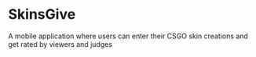 # SkinsGive
 A mobile application where users can enter their CSGO skin creations and get rated by viewers and judges
